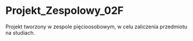 # Projekt_Zespolowy_02F
Projekt tworzony w zespole pięcioosobowym, w celu zaliczenia przedmiotu na studiach.
